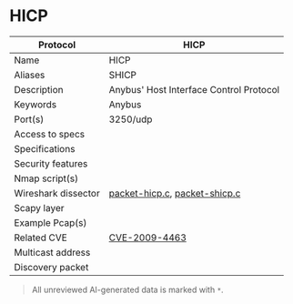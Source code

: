 # HICP

| Protocol | HICP |
|---|---|
| Name | HICP |
| Aliases | SHICP |
| Description | Anybus' Host Interface Control Protocol |
| Keywords | Anybus |
| Port(s) | 3250/udp |
| Access to specs |  |
| Specifications |  |
| Security features |  |
| Nmap script(s) |  |
| Wireshark dissector | [packet-hicp.c](https://github.com/wireshark/wireshark/blob/master/epan/dissectors/packet-hicp.c), [packet-shicp.c](https://github.com/wireshark/wireshark/blob/master/epan/dissectors/packet-shicp.c) |
| Scapy layer |  |
| Example Pcap(s) |  |
| Related CVE | [CVE-2009-4463](https://nvd.nist.gov/vuln/detail/CVE-2009-4463) |
| Multicast address |  |
| Discovery packet |  |



> All unreviewed AI-generated data is marked with `*`.
